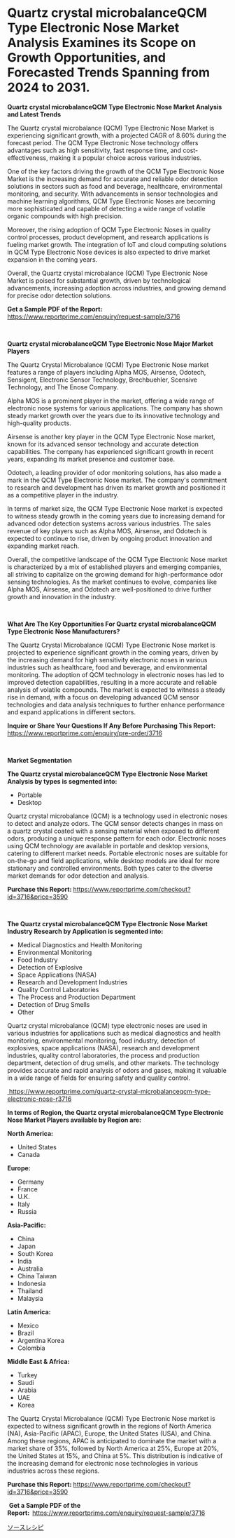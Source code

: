 <p><h1>Quartz crystal microbalanceQCM Type Electronic Nose Market Analysis Examines its Scope on Growth Opportunities, and Forecasted Trends Spanning from 2024 to 2031.</h1></p><p><strong>Quartz crystal microbalanceQCM Type Electronic Nose Market Analysis and Latest Trends</strong></p>
<p><p>The Quartz crystal microbalance (QCM) Type Electronic Nose Market is experiencing significant growth, with a projected CAGR of 8.60% during the forecast period. The QCM Type Electronic Nose technology offers advantages such as high sensitivity, fast response time, and cost-effectiveness, making it a popular choice across various industries.</p><p>One of the key factors driving the growth of the QCM Type Electronic Nose Market is the increasing demand for accurate and reliable odor detection solutions in sectors such as food and beverage, healthcare, environmental monitoring, and security. With advancements in sensor technologies and machine learning algorithms, QCM Type Electronic Noses are becoming more sophisticated and capable of detecting a wide range of volatile organic compounds with high precision.</p><p>Moreover, the rising adoption of QCM Type Electronic Noses in quality control processes, product development, and research applications is fueling market growth. The integration of IoT and cloud computing solutions in QCM Type Electronic Nose devices is also expected to drive market expansion in the coming years.</p><p>Overall, the Quartz crystal microbalance (QCM) Type Electronic Nose Market is poised for substantial growth, driven by technological advancements, increasing adoption across industries, and growing demand for precise odor detection solutions.</p></p>
<p><strong>Get a Sample PDF of the Report:&nbsp;</strong> <a href="https://www.reportprime.com/enquiry/request-sample/3716">https://www.reportprime.com/enquiry/request-sample/3716</a></p>
<p>&nbsp;</p>
<p><strong>Quartz crystal microbalanceQCM Type Electronic Nose Major Market Players</strong></p>
<p><p>The Quartz Crystal Microbalance (QCM) Type Electronic Nose market features a range of players including Alpha MOS, Airsense, Odotech, Sensigent, Electronic Sensor Technology, Brechbuehler, Scensive Technology, and The Enose Company.</p><p>Alpha MOS is a prominent player in the market, offering a wide range of electronic nose systems for various applications. The company has shown steady market growth over the years due to its innovative technology and high-quality products.</p><p>Airsense is another key player in the QCM Type Electronic Nose market, known for its advanced sensor technology and accurate detection capabilities. The company has experienced significant growth in recent years, expanding its market presence and customer base.</p><p>Odotech, a leading provider of odor monitoring solutions, has also made a mark in the QCM Type Electronic Nose market. The company's commitment to research and development has driven its market growth and positioned it as a competitive player in the industry.</p><p>In terms of market size, the QCM Type Electronic Nose market is expected to witness steady growth in the coming years due to increasing demand for advanced odor detection systems across various industries. The sales revenue of key players such as Alpha MOS, Airsense, and Odotech is expected to continue to rise, driven by ongoing product innovation and expanding market reach.</p><p>Overall, the competitive landscape of the QCM Type Electronic Nose market is characterized by a mix of established players and emerging companies, all striving to capitalize on the growing demand for high-performance odor sensing technologies. As the market continues to evolve, companies like Alpha MOS, Airsense, and Odotech are well-positioned to drive further growth and innovation in the industry.</p></p>
<p>&nbsp;</p>
<p><strong>What Are The Key Opportunities For Quartz crystal microbalanceQCM Type Electronic Nose Manufacturers?</strong></p>
<p><p>The Quartz Crystal Microbalance (QCM) Type Electronic Nose market is projected to experience significant growth in the coming years, driven by the increasing demand for high sensitivity electronic noses in various industries such as healthcare, food and beverage, and environmental monitoring. The adoption of QCM technology in electronic noses has led to improved detection capabilities, resulting in a more accurate and reliable analysis of volatile compounds. The market is expected to witness a steady rise in demand, with a focus on developing advanced QCM sensor technologies and data analysis techniques to further enhance performance and expand applications in different sectors.</p></p>
<p><strong>Inquire or Share Your Questions If Any Before Purchasing This Report:</strong> <a href="https://www.reportprime.com/enquiry/pre-order/3716">https://www.reportprime.com/enquiry/pre-order/3716</a></p>
<p>&nbsp;</p>
<p><strong>Market Segmentation</strong></p>
<p><strong>The Quartz crystal microbalanceQCM Type Electronic Nose Market Analysis by types is segmented into:</strong></p>
<p><ul><li>Portable</li><li>Desktop</li></ul></p>
<p><p>Quartz crystal microbalance (QCM) is a technology used in electronic noses to detect and analyze odors. The QCM sensor detects changes in mass on a quartz crystal coated with a sensing material when exposed to different odors, producing a unique response pattern for each odor. Electronic noses using QCM technology are available in portable and desktop versions, catering to different market needs. Portable electronic noses are suitable for on-the-go and field applications, while desktop models are ideal for more stationary and controlled environments. Both types cater to the diverse market demands for odor detection and analysis.</p></p>
<p><strong>Purchase this Report:&nbsp;</strong><a href="https://www.reportprime.com/checkout?id=3716&price=3590">https://www.reportprime.com/checkout?id=3716&price=3590</a></p>
<p>&nbsp;</p>
<p><strong>The Quartz crystal microbalanceQCM Type Electronic Nose Market Industry Research by Application is segmented into:</strong></p>
<p><ul><li>Medical Diagnostics and Health Monitoring</li><li>Environmental Monitoring</li><li>Food Industry</li><li>Detection of Explosive</li><li>Space Applications (NASA)</li><li>Research and Development Industries</li><li>Quality Control Laboratories</li><li>The Process and Production Department</li><li>Detection of Drug Smells</li><li>Other</li></ul></p>
<p><p>Quartz crystal microbalance (QCM) type electronic noses are used in various industries for applications such as medical diagnostics and health monitoring, environmental monitoring, food industry, detection of explosives, space applications (NASA), research and development industries, quality control laboratories, the process and production department, detection of drug smells, and other markets. The technology provides accurate and rapid analysis of odors and gases, making it valuable in a wide range of fields for ensuring safety and quality control.</p></p>
<p><a href="https://www.reportprime.com/quartz-crystal-microbalanceqcm-type-electronic-nose-r3716">&nbsp;https://www.reportprime.com/quartz-crystal-microbalanceqcm-type-electronic-nose-r3716</a></p>
<p><strong>In terms of Region, the Quartz crystal microbalanceQCM Type Electronic Nose Market Players available by Region are:</strong></p>
<p>
    <p> <strong> North America: </strong>
        <ul>
            <li>United States</li>
            <li>Canada</li>
        </ul>
        </p> 
    <p> <strong> Europe: </strong>
        <ul>
            <li>Germany</li>
            <li>France</li>
            <li>U.K.</li>
            <li>Italy</li>
            <li>Russia</li>
        </ul>
        </p> 
    <p> <strong> Asia-Pacific: </strong>
        <ul>
            <li>China</li>
            <li>Japan</li>
            <li>South Korea</li>
            <li>India</li>
            <li>Australia</li>
            <li>China Taiwan</li>
            <li>Indonesia</li>
            <li>Thailand</li>
            <li>Malaysia</li>
        </ul>
        </p> 
    <p> <strong> Latin America: </strong>
        <ul>
            <li>Mexico</li>
            <li>Brazil</li>
            <li>Argentina Korea</li>
            <li>Colombia</li>
        </ul>
        </p> 
    <p> <strong> Middle East & Africa: </strong>
        <ul>
            <li>Turkey</li>
            <li>Saudi</li>
            <li>Arabia</li>
            <li>UAE</li>
            <li>Korea</li>
        </ul>
    </p>
    </p>
<p><p>The Quartz Crystal Microbalance (QCM) Type Electronic Nose market is expected to witness significant growth in the regions of North America (NA), Asia-Pacific (APAC), Europe, the United States (USA), and China. Among these regions, APAC is anticipated to dominate the market with a market share of 35%, followed by North America at 25%, Europe at 20%, the United States at 15%, and China at 5%. This distribution is indicative of the increasing demand for electronic nose technologies in various industries across these regions.</p></p>
<p><strong>Purchase this Report: </strong><a href="https://www.reportprime.com/checkout?id=3716&price=3590">https://www.reportprime.com/checkout?id=3716&price=3590</a></p>
<p>&nbsp;<strong>Get a Sample PDF of the Report:&nbsp;&nbsp;</strong><a href="https://www.reportprime.com/enquiry/request-sample/3716">https://www.reportprime.com/enquiry/request-sample/3716</a></p>
<p><strong></strong></p>
<p><p><a href="https://github.com/mohamedbakry57/Market-Research-Report-List-4/blob/main/805153177890.md">ソースレシピ</a></p></p>